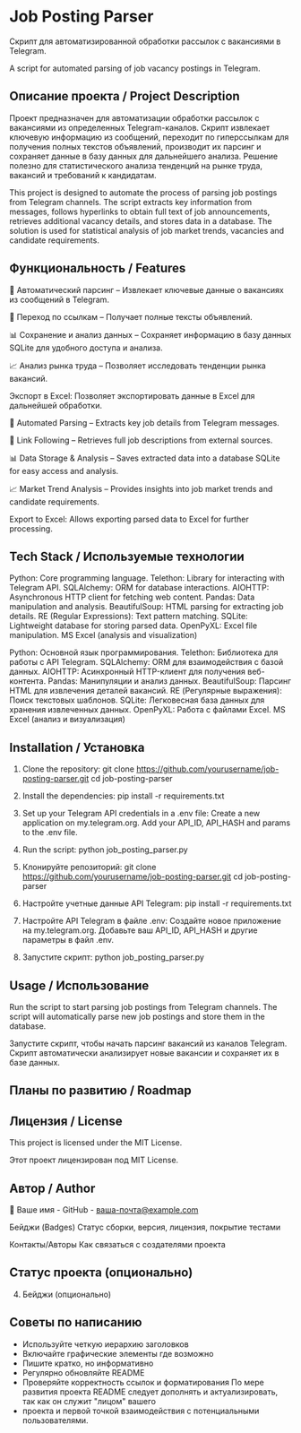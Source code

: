 # Job Posting Parser

Скрипт для автоматизированной обработки рассылок с вакансиями в Telegram.

A script for automated parsing of job vacancy postings in Telegram.

## Описание проекта / Project Description

Проект предназначен для автоматизации обработки рассылок с вакансиями из определенных Telegram-каналов. Скрипт 
извлекает ключевую информацию из сообщений, переходит по гиперссылкам для получения полных текстов объявлений, 
производит их парсинг и сохраняет данные в базу данных для дальнейшего анализа. Решение полезно для статистического 
анализа тенденций на рынке труда, вакансий и требований к кандидатам.
 
This project is designed to automate the process of parsing job postings from Telegram channels. The script 
extracts key information from messages, follows hyperlinks to obtain full text of job announcements, retrieves 
additional vacancy details, and stores data in a database. The solution is used for statistical analysis of job 
market trends, vacancies and candidate requirements.

## Функциональность / Features

📩 Автоматический парсинг – Извлекает ключевые данные о вакансиях из сообщений в Telegram.

🔗 Переход по ссылкам – Получает полные тексты объявлений.

📊 Сохранение и анализ данных – Сохраняет информацию в базу данных SQLite для удобного доступа и анализа.

📈 Анализ рынка труда – Позволяет исследовать тенденции рынка вакансий.

Экспорт в Excel: Позволяет экспортировать данные в Excel для дальнейшей обработки.


📩 Automated Parsing – Extracts key job details from Telegram messages.

🔗 Link Following – Retrieves full job descriptions from external sources.

📊 Data Storage & Analysis – Saves extracted data into a database SQLite for easy access and analysis.

📈 Market Trend Analysis – Provides insights into job market trends and candidate requirements.

Export to Excel: Allows exporting parsed data to Excel for further processing.

## Tech Stack / Используемые технологии

Python: Core programming language.
Telethon: Library for interacting with Telegram API.
SQLAlchemy: ORM for database interactions.
AIOHTTP: Asynchronous HTTP client for fetching web content.
Pandas: Data manipulation and analysis.
BeautifulSoup: HTML parsing for extracting job details.
RE (Regular Expressions): Text pattern matching.
SQLite: Lightweight database for storing parsed data.
OpenPyXL: Excel file manipulation.
MS Excel (analysis and visualization)

Python: Основной язык программирования.
Telethon: Библиотека для работы с API Telegram.
SQLAlchemy: ORM для взаимодействия с базой данных.
AIOHTTP: Асинхронный HTTP-клиент для получения веб-контента.
Pandas: Манипуляции и анализ данных.
BeautifulSoup: Парсинг HTML для извлечения деталей вакансий.
RE (Регулярные выражения): Поиск текстовых шаблонов.
SQLite: Легковесная база данных для хранения извлеченных данных.
OpenPyXL: Работа с файлами Excel.
MS Excel (анализ и визуализация)

## Installation / Установка

1. Clone the repository:
git clone https://github.com/yourusername/job-posting-parser.git
cd job-posting-parser
2. Install the dependencies:
pip install -r requirements.txt
3. Set up your Telegram API credentials in a .env file:
Create a new application on my.telegram.org.
Add your API_ID, API_HASH and params to the .env file.
4. Run the script:
python job_posting_parser.py

1. Клонируйте репозиторий:
git clone https://github.com/yourusername/job-posting-parser.git
cd job-posting-parser
2. Настройте учетные данные API Telegram:
pip install -r requirements.txt
3. Настройте API Telegram в файле .env:
Создайте новое приложение на my.telegram.org.
Добавьте ваш API_ID, API_HASH и другие параметры в файл .env.
4. Запустите скрипт:
python job_posting_parser.py

## Usage / Использование

Run the script to start parsing job postings from Telegram channels. 
The script will automatically parse new job postings and store them in the database.

Запустите скрипт, чтобы начать парсинг вакансий из каналов Telegram.
Скрипт автоматически анализирует новые вакансии и сохраняет их в базе данных.

## Планы по развитию / Roadmap

## Лицензия / License

This project is licensed under the MIT License.

Этот проект лицензирован под MIT License.

## Автор / Author

👤 Ваше имя - GitHub - ваша-почта@example.com

Бейджи (Badges)
Статус сборки, версия, лицензия, покрытие тестами


Контакты/Авторы
Как связаться с создателями проекта


## Статус проекта (опционально)
4. Бейджи (опционально)


## Советы по написанию
- Используйте четкую иерархию заголовков
- Включайте графические элементы где возможно
- Пишите кратко, но информативно
- Регулярно обновляйте README
- Проверяйте корректность ссылок и форматирования
По мере развития проекта README следует дополнять и актуализировать, так как он служит "лицом" вашего 
- проекта и первой точкой взаимодействия с потенциальными пользователями.